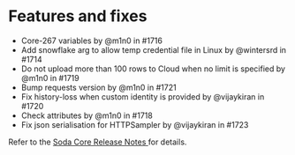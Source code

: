 # Features and fixes

* Core-267 variables by @m1n0 in #1716
* Add snowflake arg to allow temp credential file in Linux by @wintersrd in #1714
* Do not upload more than 100 rows to Cloud when no limit is specified by @m1n0 in #1719
* Bump requests version by @m1n0 in #1721
* Fix history-loss when custom identity is provided by @vijaykiran in #1720
* Check attributes by @m1n0 in #1718
* Fix json serialisation for HTTPSampler by @vijaykiran in #1723

Refer to the [Soda Core Release Notes ](https://github.com/sodadata/soda-core/releases)for details.
